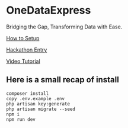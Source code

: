 # OneDataExpress
Bridging the Gap, Transforming Data with Ease.


[How to Setup](https://debjit.hashnode.dev/how-to-setup-application-locally)

[Hackathon Entry](https://debjit.hashnode.dev/hashnode-api-hackathon-project-onedataexpress)

[Video Tutorial](https://vimeo.com/909242092)

## Here is a small recap of install

```
composer install
copy .env.example .env
php artisan key:generate
php artisan migrate --seed
npm i
npm run dev

```
